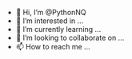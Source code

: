 - 👋 Hi, I’m @PythonNQ
- 👀 I’m interested in ...
- 🌱 I’m currently learning ...
- 💞️ I’m looking to collaborate on ...
- 📫 How to reach me ...

<!---
PythonNQ/PythonNQ is a ✨ special ✨ repository because its `README.md` (this file) appears on your GitHub profile.
You can click the Preview link to take a look at your changes.
--->
